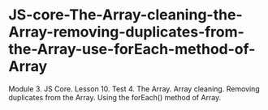 # JS-core-The-Array-cleaning-the-Array-removing-duplicates-from-the-Array-use-forEach-method-of-Array
Module 3. JS Core. Lesson 10. Test 4. The Array. Array cleaning. Removing duplicates from the Array. Using the forEach() method of Array.
